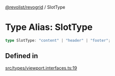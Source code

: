 [@revolist/revogrid](README.md) / SlotType

# Type Alias: SlotType

```ts
type SlotType: "content" | "header" | "footer";
```

## Defined in

[src/types/viewport.interfaces.ts:19](https://github.com/revolist/revogrid/blob/0bf9217987a0038bc73b1aec64e1a3314302e790/src/types/viewport.interfaces.ts#L19)
